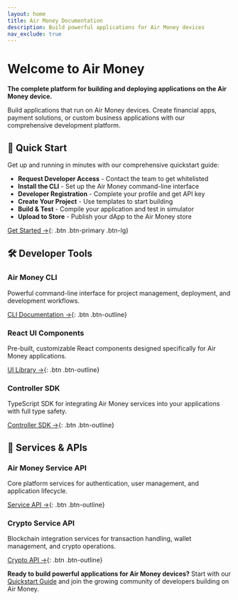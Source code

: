```yaml
---
layout: home
title: Air Money Documentation
description: Build powerful applications for Air Money devices
nav_exclude: true
---
```


# Welcome to Air Money

**The complete platform for building and deploying applications on the Air Money device.**

Build applications that run on Air Money devices. Create financial apps, payment solutions, or custom business applications with our comprehensive development platform.

## 🚀 Quick Start

Get up and running in minutes with our comprehensive quickstart guide:

- **Request Developer Access** - Contact the team to get whitelisted
- **Install the CLI** - Set up the Air Money command-line interface
- **Developer Registration** - Complete your profile and get API key
- **Create Your Project** - Use templates to start building
- **Build & Test** - Compile your application and test in simulator
- **Upload to Store** - Publish your dApp to the Air Money store

[Get Started →](quickstart.html){: .btn .btn-primary .btn-lg}

## 🛠️ Developer Tools

### Air Money CLI
Powerful command-line interface for project management, deployment, and development workflows.

[CLI Documentation →](airmoney-cli.html){: .btn .btn-outline}

### React UI Components
Pre-built, customizable React components designed specifically for Air Money applications.

[UI Library →](react-ui.html){: .btn .btn-outline}

### Controller SDK
TypeScript SDK for integrating Air Money services into your applications with full type safety.

[Controller SDK →](controller-sdk.html){: .btn .btn-outline}

## 🔧 Services & APIs

### Air Money Service API
Core platform services for authentication, user management, and application lifecycle.

[Service API →](airmoney-service-api.html){: .btn .btn-outline}

### Crypto Service API
Blockchain integration services for transaction handling, wallet management, and crypto operations.

[Crypto API →](crypto-service-api.html){: .btn .btn-outline}

<!-- ## 📱 dApp Store

### Publish Your Applications
Share your dApps with the Air Money community through our integrated store:

- **Easy Upload** - Use the CLI to upload your built applications
- **Store Listing** - Create professional store listings with descriptions and screenshots
- **Review Process** - Your dApps are reviewed before publication
- **Community Access** - Users can discover and install your applications

[Learn More →](quickstart.html#publishing-your-dapp){: .btn .btn-outline}

## 💡 Why Choose Air Money?

- **🔒 Secure by Design** - Built with security best practices and device-level protection
- **⚡ High Performance** - Optimized for Air Money device's processing capabilities
- **🛠️ Developer Friendly** - Comprehensive documentation and developer tools
- **🌐 Production Ready** - Battle-tested infrastructure for real-world applications
- **📈 Scalable** - Handle everything from simple apps to complex enterprise solutions

## 🎯 Perfect For

- **Financial Applications** - Build payment processing and financial management tools
- **Point of Sale Systems** - Create retail and transaction management solutions
- **Business Applications** - Develop custom enterprise and workflow solutions
- **Payment Solutions** - Integrate payment processing and transaction handling
- **Custom Device Apps** - Build specialized applications for Air Money devices

--- -->

**Ready to build powerful applications for Air Money devices?** Start with our [Quickstart Guide](quickstart.html) and join the growing community of developers building on Air Money.

<!-- *Need help? Check out our [Development Guide](DEVELOPMENT.md) or reach out to our team.* -->
